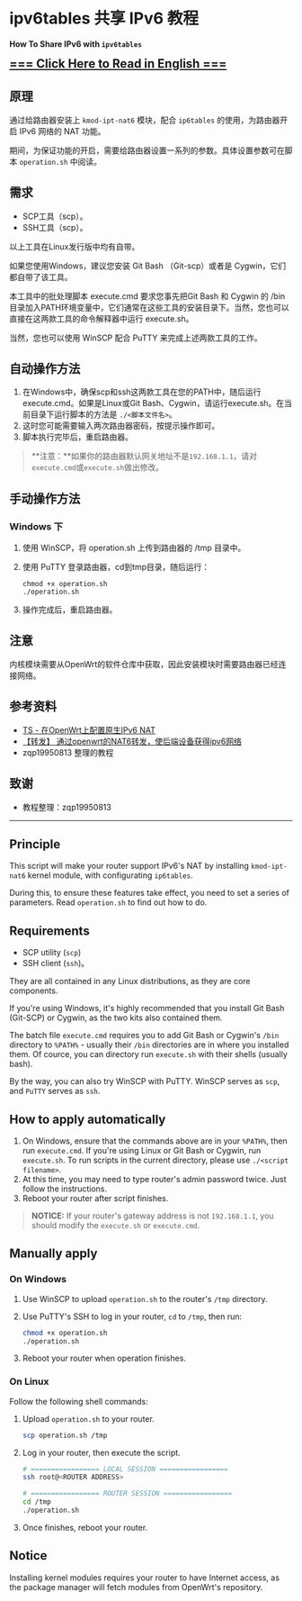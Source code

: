 # ipv6tables 共享 IPv6 教程

**How To Share IPv6 with `ipv6tables`**

<span style="font-size: 1.5em;">**[=== Click Here to Read in English ===](#english)**</span>

## 原理

通过给路由器安装上 `kmod-ipt-nat6` 模块，配合 `ip6tables` 的使用，为路由器开启 IPv6 网络的 NAT 功能。

期间，为保证功能的开启，需要给路由器设置一系列的参数。具体设置参数可在脚本 `operation.sh` 中阅读。

## 需求

* SCP工具（scp）。
* SSH工具（scp）。

以上工具在Linux发行版中均有自带。

如果您使用Windows，建议您安装 Git Bash （Git-scp）或者是 Cygwin，它们都自带了该工具。

本工具中的批处理脚本 execute.cmd 要求您事先把Git Bash 和 Cygwin 的 /bin 目录加入PATH环境变量中，它们通常在这些工具的安装目录下。当然，您也可以直接在这两款工具的命令解释器中运行 execute.sh。

当然，您也可以使用 WinSCP 配合 PuTTY 来完成上述两款工具的工作。

## 自动操作方法

1. 在Windows中，确保scp和ssh这两款工具在您的PATH中，随后运行execute.cmd。如果是Linux或Git Bash、Cygwin，请运行execute.sh。在当前目录下运行脚本的方法是 ```./<脚本文件名>```。
2. 这时您可能需要输入两次路由器密码，按提示操作即可。
3. 脚本执行完毕后，重启路由器。

> **注意：**如果你的路由器默认网关地址不是`192.168.1.1`，请对`execute.cmd`或`execute.sh`做出修改。

## 手动操作方法

### Windows 下

1. 使用 WinSCP，将 operation.sh 上传到路由器的 /tmp 目录中。
2. 使用 PuTTY 登录路由器，cd到tmp目录，随后运行：

    ```shell
    chmod +x operation.sh
    ./operation.sh
    ```

3. 操作完成后，重启路由器。

## 注意

内核模块需要从OpenWrt的软件仓库中获取，因此安装模块时需要路由器已经连接网络。

## 参考资料

* [TS - 在OpenWrt上配置原生IPv6 NAT](https://tang.su/2017/03/openwrt-ipv6-nat/)
* [【转发】 通过openwrt的NAT6转发，使后端设备获得ipv6网络](https://blog.csdn.net/guituo9698/article/details/70285755)
* zqp19950813 整理的教程

## 致谢

* 教程整理：zqp19950813

---

<!-- English translation start -->
<span id="english"></span>

## Principle

This script will make your router support IPv6's NAT by installing `kmod-ipt-nat6` kernel module, with configurating `ip6tables`.

During this, to ensure these features take effect, you need to set a series of parameters. Read `operation.sh` to find out how to do.

## Requirements

* SCP utility (`scp`)
* SSH client (`ssh`)。

They are all contained in any Linux distributions, as they are core components.

If you're using Windows, it's highly recommended that you install Git Bash (Git-SCP) or Cygwin, as the two kits also contained them.

The batch file `execute.cmd` requires you to add Git Bash or Cygwin's `/bin` directory to `%PATH%` - usually their `/bin` directories are in where you installed them. Of cource, you can directory run `execute.sh` with their shells (usually bash).

By the way, you can also try WinSCP with PuTTY. WinSCP serves as `scp`, and `PuTTY` serves as `ssh`.

## How to apply automatically

1. On Windows, ensure that the commands above are in your `%PATH%`, then run `execute.cmd`. If you're using Linux or Git Bash or Cygwin, run `execute.sh`. To run scripts in the current directory, please use ```./<script filename>```.
2. At this time, you may need to type router's admin password twice. Just follow the instructions.
3. Reboot your router after script finishes.

> **NOTICE:** If your router's gateway address is not `192.168.1.1`, you should modify the `execute.sh` or `execute.cmd`.

## Manually apply

### On Windows

1. Use WinSCP to upload `operation.sh` to the router's `/tmp` directory.
2. Use PuTTY's SSH to log in your router, `cd` to `/tmp`, then run:

    ```bash
    chmod +x operation.sh
    ./operation.sh
    ```

3. Reboot your router when operation finishes.

### On Linux

Follow the following shell commands:

1. Upload `operation.sh` to your router.

    ```bash
    scp operation.sh /tmp
    ```

2. Log in your router, then execute the script.

    ```bash
    # ================= LOCAL SESSION =================
    ssh root@<ROUTER ADDRESS>

    # ================= ROUTER SESSION =================
    cd /tmp
    ./operation.sh
    ```

3. Once finishes, reboot your router.

## Notice

Installing kernel modules requires your router to have Internet access, as the package manager will fetch modules from OpenWrt's repository.
